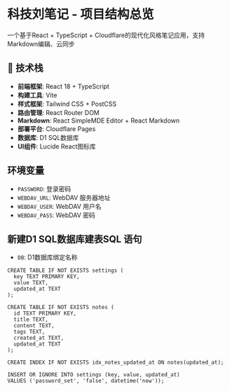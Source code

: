 # 科技刘笔记 - 项目结构总览

一个基于React + TypeScript + Cloudflare的现代化风格笔记应用，支持Markdown编辑、云同步

## 🚀 技术栈

- **前端框架**: React 18 + TypeScript
- **构建工具**: Vite
- **样式框架**: Tailwind CSS + PostCSS
- **路由管理**: React Router DOM
- **Markdown**: React SimpleMDE Editor + React Markdown
- **部署平台**: Cloudflare Pages
- **数据库**:  D1 SQL数据库
- **UI组件**: Lucide React图标库

## 环境变量

- `PASSWORD`: 登录密码
- `WEBDAV_URL`: WebDAV 服务器地址
- `WEBDAV_USER`: WebDAV 用户名
- `WEBDAV_PASS`: WebDAV 密码


## 新建D1 SQL数据库建表SQL 语句

- `DB`: D1数据库绑定名称
  
```
CREATE TABLE IF NOT EXISTS settings (
  key TEXT PRIMARY KEY,
  value TEXT,
  updated_at TEXT
);

CREATE TABLE IF NOT EXISTS notes (
  id TEXT PRIMARY KEY,
  title TEXT,
  content TEXT,
  tags TEXT,
  created_at TEXT,
  updated_at TEXT
);

CREATE INDEX IF NOT EXISTS idx_notes_updated_at ON notes(updated_at);

INSERT OR IGNORE INTO settings (key, value, updated_at)
VALUES ('password_set', 'false', datetime('now'));
```

